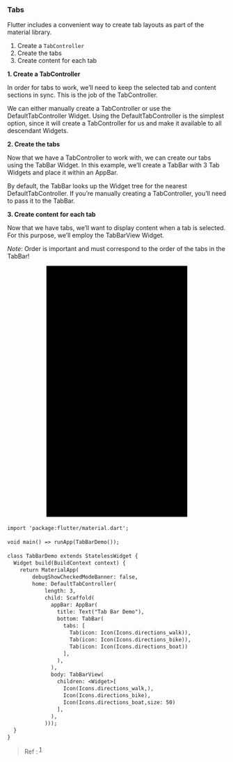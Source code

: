 
### <a name="Tabs">Tabs</a> 

Flutter includes a convenient way to create tab layouts as part of the material library.

1.  Create a  `TabController`
2.  Create the tabs
3.  Create content for each tab

**1. Create a TabController**

In order for tabs to work, we’ll need to keep the selected tab and content sections in sync. This is the job of the TabController.

We can either manually create a TabController or use the DefaultTabController Widget. Using the DefaultTabController is the simplest option, since it will create a TabController for us and make it available to all descendant Widgets.

**2. Create the tabs**

Now that we have a TabController to work with, we can create our tabs using the TabBar Widget. In this example, we’ll create a TabBar with 3 Tab Widgets and place it within an AppBar.

By default, the TabBar looks up the Widget tree for the nearest DefaultTabController. If you’re manually creating a TabController, you’ll need to pass it to the TabBar.


**3. Create content for each tab**

Now that we have tabs, we’ll want to display content when a tab is selected. For this purpose, we’ll employ the TabBarView Widget.

_*Note*_: Order is important and must correspond to the order of the tabs in the TabBar!




 <p align="center"> 
    <img src="../Images/TabBarDemo.gif" alt="Tabs Demo">
 </p>
 
 
```
import 'package:flutter/material.dart';

void main() => runApp(TabBarDemo());

class TabBarDemo extends StatelessWidget {
  Widget build(BuildContext context) {
    return MaterialApp(
        debugShowCheckedModeBanner: false,
        home: DefaultTabController(
            length: 3,
            child: Scaffold(
              appBar: AppBar(
                title: Text("Tab Bar Demo"),
                bottom: TabBar(
                  tabs: [
                    Tab(icon: Icon(Icons.directions_walk)),
                    Tab(icon: Icon(Icons.directions_bike)),
                    Tab(icon: Icon(Icons.directions_boat))
                  ],
                ),
              ),
              body: TabBarView(
                children: <Widget>[
                  Icon(Icons.directions_walk,),
                  Icon(Icons.directions_bike),
                  Icon(Icons.directions_boat,size: 50)
                ],
              ),
            )));
  }
}

```
> Ref : <sup>[1](https://flutter.dev/docs/cookbook/design/tabs)</sup>
